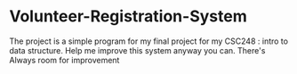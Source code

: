 # Volunteer-Registration-System
The project is a simple program for my final project for my CSC248 : intro to data structure.
Help me improve this system anyway you can. There's Always room for improvement
